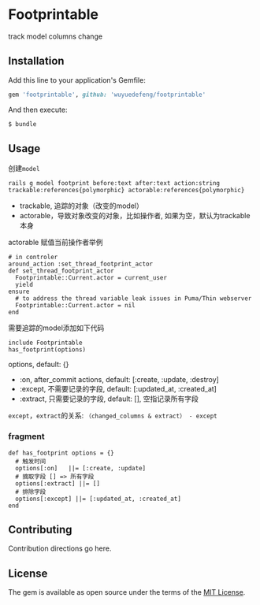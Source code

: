 # Footprintable
track model columns change

## Installation
Add this line to your application's Gemfile:

```ruby
gem 'footprintable', github: 'wuyuedefeng/footprintable'
```

And then execute:
```bash
$ bundle
```

## Usage
创建`model`
```
rails g model footprint before:text after:text action:string trackable:references{polymorphic} actorable:references{polymorphic}
```

* trackable, 追踪的对象（改变的model）
* actorable，导致对象改变的对象，比如操作者, 如果为空，默认为trackable本身

actorable 赋值当前操作者举例
```
# in controler
around_action :set_thread_footprint_actor
def set_thread_footprint_actor
  Footprintable::Current.actor = current_user
  yield
ensure
  # to address the thread variable leak issues in Puma/Thin webserver
  Footprintable::Current.actor = nil
end
```

需要追踪的model添加如下代码
```
include Footprintable
has_footprint(options) 
```
options, default: {}
* :on, after_commit actions, default: [:create, :update, :destroy]
* :except, 不需要记录的字段, default: [:updated_at, :created_at]
* :extract, 只需要记录的字段, default: [], 空指记录所有字段

`except`，`extract`的关系: `（changed_columns & extract） - except`

### fragment
```
def has_footprint options = {}
  # 触发时间
  options[:on]   ||= [:create, :update]
  # 摘取字段 [] => 所有字段
  options[:extract] ||= []
  # 排除字段
  options[:except] ||= [:updated_at, :created_at]
end
```

## Contributing
Contribution directions go here.

## License
The gem is available as open source under the terms of the [MIT License](http://opensource.org/licenses/MIT).
